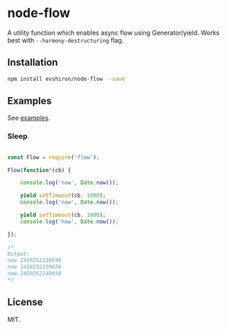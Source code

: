 # node-flow

A utility function which enables async flow using Generator/yield. Works best with `--harmony-destructuring` flag.

## Installation

```bash
npm install evshiron/node-flow --save
```

## Examples

See [examples](./examples/).

### Sleep

```javascript

const Flow = require('flow');

Flow(function*(cb) {

    console.log('now', Date.now());

    yield setTimeout(cb, 1000);
    console.log('now', Date.now());

    yield setTimeout(cb, 1000);
    console.log('now', Date.now());

});

/*
Output:
now 1459252138648
now 1459252139656
now 1459252140658
*/

```

## License

MIT.

